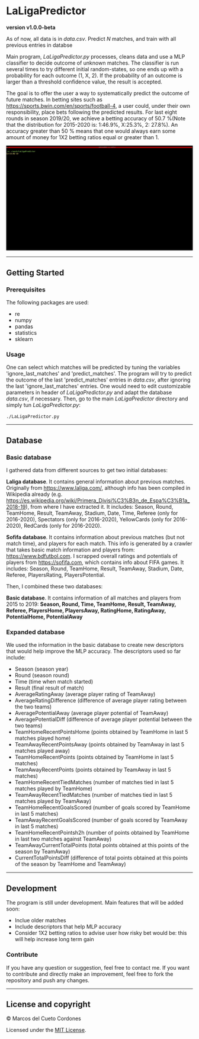 # LaLigaPredictor

**version v1.0.0-beta**

As of now, all data is in _data.csv_. Predict _N_ matches, and train with all previous entries in databse

Main program, _LaLigaPredictor.py_ processes, cleans data and use a MLP classifier to decide outcome of unknown matches. The classifier is run several times to try different initial random-states, so one ends up with a probability for each outcome (1, X, 2). If the probability of an outcome is larger than a threshold confidence value, the result is accepted.

The goal is to offer the user a way to systematically predict the outcome of future matches. In betting sites such as https://sports.bwin.com/en/sports/football-4, a user could, under their own responsibility, place bets following the predicted results. For last eight rounds in season 2019/20, we achieve a betting accuracy of 50.7 %(Note that the distribution for 2015-2020 is: 1:46.9%, X:25.3%, 2: 27.8%). An accuracy greater than 50 % means that one would always earn some amount of money for 1X2 betting ratios equal or greater than 1.

![Alt Text](./output.gif)

---

## Getting Started

### Prerequisites

The following packages are used:
- re
- numpy
- pandas
- statistics
- sklearn

### Usage

One can select which matches will be predicted by tuning the variables 'ignore_last_matches' and 'predict_matches'. The program will try to predict the outcome of the last 'predict_matches' entries in _data.csv_, after ignoring the last 'ignore_last_matches' entries. One would need to edit customizable parameters in header of _LaLigaPredictor.py_ and adapt the database _data.csv_, if necessary. Then, go to the main _LaLigaPredictor_ directory and simply tun _LaLigaPredictor.py_:

```
./LaLigaPredictor.py
```

---

## Database

### Basic database

I gathered data from different sources to get two initial databases:

**Laliga database**. It contains general information about previous matches. Originally from https://www.laliga.com/, although info has been compiled in Wikipedia already (e.g. https://es.wikipedia.org/wiki/Primera_Divisi%C3%B3n_de_Espa%C3%B1a_2018-19), from where I have extracted it. It includes: Season, Round, TeamHome, Result, TeamAway, Stadium, Date, Time, Referee (only for 2016-2020), Spectators (only for 2016-2020), YellowCards (only for 2016-2020), RedCards (only for 2016-2020).

**Sofifa database**. It contains information about previous matches (but not match time), and players for each match. This info is generated by a crawler that takes basic match information and players from: https://www.bdfutbol.com. I scrapped overall ratings and potentials of players from https://sofifa.com, which contains info about FIFA games. It includes: Season, Round, TeamHome, Result, TeamAway, Stadium, Date, Referee, PlayersRating, PlayersPotential.

Then, I combined these two databases:

**Basic database**. It contains information of all matches and players from 2015 to 2019: **Season, Round, Time, TeamHome, Result, TeamAway, Referee, PlayersHome, PlayersAway, RatingHome, RatingAway, PotentialHome, PotentialAway**

### Expanded database

We used the information in the basic database to create new descriptors that would help improve the MLP accuracy. The descriptors used so far include:
- Season								(season year)
- Round 								(season round)
- Time 								(time when match started)
- Result 							(final result of match)
- AverageRatingAway 				(average player rating of TeamAway)
- AverageRatingDifference 		(difference of average player rating between the two teams)
- AveragePotentialAway 			(average player potential of TeamAway)
- AveragePotentialDiff 			(difference of average player potential between the two teams)
- TeamHomeRecentPointsHome 	(points obtained by TeamHome in last 5 matches played home)
- TeamAwayRecentPointsAway 	(points obtained by TeamAway in last 5 matches played away)
- TeamHomeRecentPoints 			(points obtained by TeamHome in last 5 matches)
- TeamAwayRecentPoints 			(points obtained by TeamAway in last 5 matches)
- TeamHomeRecentTiedMatches 	(number of matches tied in last 5 matches played by TeamHome)
- TeamAwayRecentTiedMatches 	(number of matches tied in last 5 matches played by TeamAway)
- TeamHomeRecentGoalsScored 	(number of goals scored by TeamHome in last 5 matches)
- TeamAwayRecentGoalsScored 	(number of goals scored by TeamAway in last 5 matches)
- TeamHomeRecentPointsh2h 		(number of points obtained by TeamHome in last two matches against TeamAway)
- TeamAwayCurrentTotalPoints 	(total points obtained at this points of the season by TeamAway)
- CurrentTotalPointsDiff 		(difference of total points obtained at this points of the season by TeamHome and TeamAway)

--- 

## Development

The program is still under development. Main features that will be added soon:
- Inclue older matches
- Include descriptors that help MLP accuracy
- Consider 1X2 betting ratios to advise user how risky bet would be: this will help increase long term gain

### Contribute

If you have any question or suggestion, feel free to contact me. If you want to contribute and directly make an improvement, feel free to fork the repository and push any changes.

--- 

## License and copyright

&copy; Marcos del Cueto Cordones

Licensed under the [MIT License](LICENSE.md).
